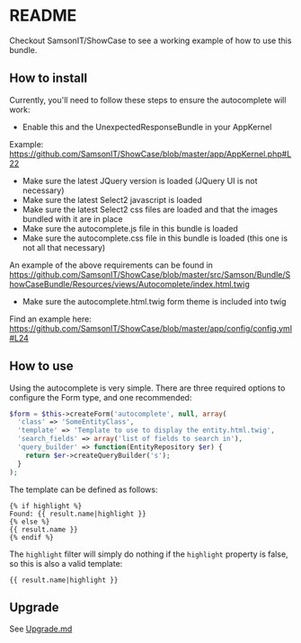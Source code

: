 README
======

Checkout SamsonIT/ShowCase to see a working example of how to use this bundle.

How to install
--------------

Currently, you'll need to follow these steps to ensure the autocomplete will
work:

 * Enable this and the UnexpectedResponseBundle in your AppKernel

Example: https://github.com/SamsonIT/ShowCase/blob/master/app/AppKernel.php#L22

 * Make sure the latest JQuery version is loaded (JQuery UI is not necessary)
 * Make sure the latest Select2 javascript is loaded
 * Make sure the latest Select2 css files are loaded and that the images bundled
   with it are in place
 * Make sure the autocomplete.js file in this bundle is loaded
 * Make sure the autocomplete.css file in this bundle is loaded (this one is
   not all that necessary)

An example of the above requirements can be found in https://github.com/SamsonIT/ShowCase/blob/master/src/Samson/Bundle/ShowCaseBundle/Resources/views/Autocomplete/index.html.twig

 * Make sure the autocomplete.html.twig form theme is included into twig

Find an example here: https://github.com/SamsonIT/ShowCase/blob/master/app/config/config.yml#L24

How to use
----------

Using the autocomplete is very simple. There are three required options to
configure the Form type, and one recommended:

```php
$form = $this->createForm('autocomplete', null, array(
  'class' => 'SomeEntityClass',
  'template' => 'Template to use to display the entity.html.twig',
  'search_fields' => array('list of fields to search in'),
  'query_builder' => function(EntityRepository $er) {
    return $er->createQueryBuilder('s');
  }
);
```

The template can be defined as follows:

```twig
{% if highlight %}
Found: {{ result.name|highlight }}
{% else %}
{{ result.name }}
{% endif %}
```

The ```highlight``` filter will simply do nothing if the ```highlight```
property is false, so this is also a valid template:

```twig
{{ result.name|highlight }}
```

Upgrade
----------
See [Upgrade.md](Upgrade.md)